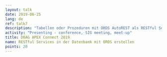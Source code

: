 ```yaml
---
layout: talk
date: 2019-06-25
lang: de
ref: talk7
description: "Tabellen oder Prozeduren mit ORDS AutoREST als RESTful Service bereitzustellen ist einfach.  Aber ORDS erlaubt es auch, eigene RESTful Services zu definieren. Dieser Vortrag gibt eine umfassende Einführung in die Entwicklung von RESTful Services für die Datenbank."
activity: "Presenting - conference, SIG meeting, meet-up"
title: DOAG APEX Connect 2019
name: RESTful Services in der Datenbank mit ORDS erstellen
points: 20
---
```


